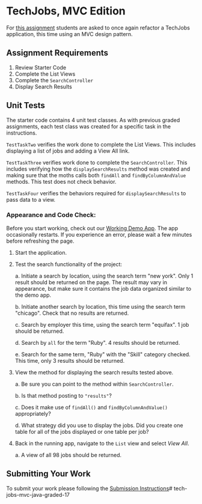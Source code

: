 # TechJobs, MVC Edition

For [this assignment](https://education.launchcode.org/java-web-dev-curriculum/assignments/techjobs-mvc) students are asked to once again refactor a TechJobs application, this time using an MVC
design pattern.

## Assignment Requirements

1. Review Starter Code
2. Complete the List Views
3. Complete the `SearchController`
4. Display Search Results

## Unit Tests

The starter code contains 4 unit test classes.  As with previous graded assignments, each test class was created for a specific task in the instructions.

`TestTaskTwo` verifies the work done to complete the List Views.  This includes displaying a list of jobs and adding a View All link.

`TestTaskThree` verifies work done to complete the `SearchController`.  This includes verifying how the `displaySearchResults` method was created and making sure that the moths calls both `findAll` and `findByColumnAndValue` methods.  This test does not check behavior.

`TestTaskFour` verifies the behaviors required for `displaySearchResults` to pass data to a view.

### Appearance and Code Check:

Before you start working, check out our [Working Demo App](https://java-techjobs-mvc.launchcodetechnicaltraining.org/).
The app occasionally restarts. If you experience an error, please wait a few minutes before refreshing the page.

1. Start the application.
1. Test the search functionality of the project:

   a. Initiate a search by location, using the search term "new york". Only 1 result should be returned on the page. The result may vary in appearance, but make sure it contains the job data organized similar to the demo app.

   b. Initiate another search by location, this time using the search term "chicago". Check that no results are returned.

   c. Search by employer this time, using the search term "equifax". 1 job should be returned.

   d. Search by `all` for the term "Ruby". 4 results should be returned.

   e. Search for the same term, "Ruby" with the "Skill" category checked. This time, only 3 results should be returned.

1. View the method for displaying the search results tested above.

   a. Be sure you can point to the method within `SearchController`.

   b. Is that method posting to `"results"`?

   c. Does it make use of `findAll()` and `findByColumnAndValue()` appropriately?

   d. What strategy did you use to display the jobs. Did you create one table for all of the jobs displayed or one table per job?

1. Back in the running app, navigate to the ``List`` view and select *View All*.

   a. A view of all 98 jobs should be returned.

## Submitting Your Work

To submit your work please following the [Submission Instructions](https://education.launchcode.org/java-web-dev-curriculum/assignments/hello-world#submitting-your-work)#   t e c h - j o b s - m v c - j a v a - g r a d e d - 1 7  
 